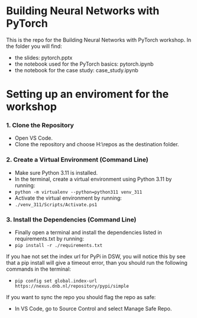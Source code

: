# Building Neural Networks with PyTorch
This is the repo for the Building Neural Networks with PyTorch workshop. In the folder you will find:
- the slides: pytorch.pptx
- the notebook used for the PyTorch basics: pytorch.ipynb
- the notebook for the case study: case_study.ipynb

# Setting up an enviroment for the workshop
### 1. Clone the Repository
-	Open VS Code.
-	Clone the repository and choose H:\repos as the destination folder.
### 2. Create a Virtual Environment (Command Line)
-	Make sure Python 3.11 is installed.
-	In the terminal, create a virtual environment using Python 3.11 by running:
- `python -m virtualenv --python=python311 venv_311`
-	Activate the virtual environment by running:
- `./venv_311/Scripts/Activate.ps1`
### 3. Install the Dependencies (Command Line)
-	Finally open a terminal and install the dependencies listed in requirements.txt by running:
- `pip install -r ./requirements.txt`


If you hae not set the index url for PyPi in DSW, you will notice this by see that a pip install will give a timeout error, than you should run the following commands in the terminal:

- `pip config set global.index-url https://nexus.dnb.nl/repository/pypi/simple`


If you want to sync the repo you should flag the repo as safe:
-	In VS Code, go to Source Control and select Manage Safe Repo.
